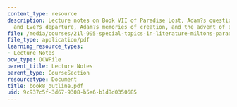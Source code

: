 ```yaml
---
content_type: resource
description: Lecture notes on Book VII of Paradise Lost, Adam?s questions on astronomy
  and Eve?s departure, Adam?s memories of creation, and the advent of Eve.
file: /media/courses/21l-995-special-topics-in-literature-miltons-paradise-lost-january-iap-2008/9c937c5f3d679308b5a6b1d8d0350685_book8_outline.pdf
file_type: application/pdf
learning_resource_types:
- Lecture Notes
ocw_type: OCWFile
parent_title: Lecture Notes
parent_type: CourseSection
resourcetype: Document
title: book8_outline.pdf
uid: 9c937c5f-3d67-9308-b5a6-b1d8d0350685
---
```

